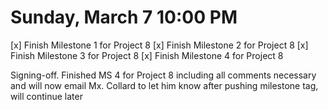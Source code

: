 # Sunday, March 7 10:00 PM
[x] Finish Milestone 1 for Project 8 
[x] Finish Milestone 2 for Project 8 
[x] Finish Milestone 3 for Project 8 
[x] Finish Milestone 4 for Project 8 

Signing-off. Finished MS 4 for Project 8 including all comments necessary and will now email Mx. Collard to let him know after pushing milestone tag, will continue later
